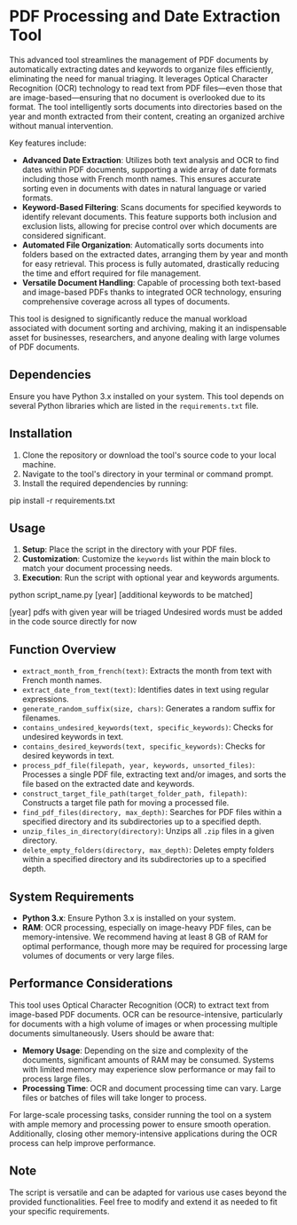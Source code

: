 # PDF Processing and Date Extraction Tool

This advanced tool streamlines the management of PDF documents by automatically extracting dates and keywords to organize files efficiently, eliminating the need for manual triaging. It leverages Optical Character Recognition (OCR) technology to read text from PDF files—even those that are image-based—ensuring that no document is overlooked due to its format. The tool intelligently sorts documents into directories based on the year and month extracted from their content, creating an organized archive without manual intervention.

Key features include:
- **Advanced Date Extraction**: Utilizes both text analysis and OCR to find dates within PDF documents, supporting a wide array of date formats including those with French month names. This ensures accurate sorting even in documents with dates in natural language or varied formats.
- **Keyword-Based Filtering**: Scans documents for specified keywords to identify relevant documents. This feature supports both inclusion and exclusion lists, allowing for precise control over which documents are considered significant.
- **Automated File Organization**: Automatically sorts documents into folders based on the extracted dates, arranging them by year and month for easy retrieval. This process is fully automated, drastically reducing the time and effort required for file management.
- **Versatile Document Handling**: Capable of processing both text-based and image-based PDFs thanks to integrated OCR technology, ensuring comprehensive coverage across all types of documents.

This tool is designed to significantly reduce the manual workload associated with document sorting and archiving, making it an indispensable asset for businesses, researchers, and anyone dealing with large volumes of PDF documents.

## Dependencies

Ensure you have Python 3.x installed on your system. This tool depends on several Python libraries which are listed in the `requirements.txt` file.

## Installation

1. Clone the repository or download the tool's source code to your local machine.
2. Navigate to the tool's directory in your terminal or command prompt.
3. Install the required dependencies by running:


pip install -r requirements.txt


## Usage

1. **Setup**: Place the script in the directory with your PDF files.
2. **Customization**: Customize the `keywords` list within the main block to match your document processing needs.
3. **Execution**: Run the script with optional year and keywords arguments.


python script_name.py [year] [additional keywords to be matched]

[year] pdfs with given year will be triaged
Undesired words must be added in the code source directly for now

## Function Overview

- `extract_month_from_french(text)`: Extracts the month from text with French month names.
- `extract_date_from_text(text)`: Identifies dates in text using regular expressions.
- `generate_random_suffix(size, chars)`: Generates a random suffix for filenames.
- `contains_undesired_keywords(text, specific_keywords)`: Checks for undesired keywords in text.
- `contains_desired_keywords(text, specific_keywords)`: Checks for desired keywords in text.
- `process_pdf_file(filepath, year, keywords, unsorted_files)`: Processes a single PDF file, extracting text and/or images, and sorts the file based on the extracted date and keywords.
- `construct_target_file_path(target_folder_path, filepath)`: Constructs a target file path for moving a processed file.
- `find_pdf_files(directory, max_depth)`: Searches for PDF files within a specified directory and its subdirectories up to a specified depth.
- `unzip_files_in_directory(directory)`: Unzips all `.zip` files in a given directory.
- `delete_empty_folders(directory, max_depth)`: Deletes empty folders within a specified directory and its subdirectories up to a specified depth.

## System Requirements

- **Python 3.x**: Ensure Python 3.x is installed on your system.
- **RAM**: OCR processing, especially on image-heavy PDF files, can be memory-intensive. We recommend having at least 8 GB of RAM for optimal performance, though more may be required for processing large volumes of documents or very large files.

## Performance Considerations

This tool uses Optical Character Recognition (OCR) to extract text from image-based PDF documents. OCR can be resource-intensive, particularly for documents with a high volume of images or when processing multiple documents simultaneously. Users should be aware that:

- **Memory Usage**: Depending on the size and complexity of the documents, significant amounts of RAM may be consumed. Systems with limited memory may experience slow performance or may fail to process large files.
- **Processing Time**: OCR and document processing time can vary. Large files or batches of files will take longer to process.

For large-scale processing tasks, consider running the tool on a system with ample memory and processing power to ensure smooth operation. Additionally, closing other memory-intensive applications during the OCR process can help improve performance.


## Note

The script is versatile and can be adapted for various use cases beyond the provided functionalities. Feel free to modify and extend it as needed to fit your specific requirements.
